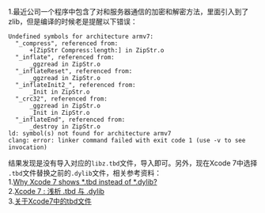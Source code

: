 
1.最近公司一个程序中包含了对和服务器通信的加密和解密方法，里面引入到了zlib，但是编译的时候老是提醒以下错误：  
```
Undefined symbols for architecture armv7:
  "_compress", referenced from:
      +[ZipStr Compress:length:] in ZipStr.o
  "_inflate", referenced from:
      _ggzread in ZipStr.o
  "_inflateReset", referenced from:
      _ggzread in ZipStr.o
  "_inflateInit2_", referenced from:
      _Init in ZipStr.o
  "_crc32", referenced from:
      _ggzread in ZipStr.o
      _Init in ZipStr.o
  "_inflateEnd", referenced from:
      _destroy in ZipStr.o
ld: symbol(s) not found for architecture armv7
clang: error: linker command failed with exit code 1 (use -v to see invocation)
```

结果发现是没有导入对应的`libz.tbd`文件，导入即可。另外，现在Xcode 7中选择 `.tbd`文件替换之前的`.dylib`文件，相关参考资料：  
1.[Why Xcode 7 shows *.tbd instead of *.dylib?](http://stackoverflow.com/questions/31450690/why-xcode-7-shows-tbd-instead-of-dylib)  
2.[Xcode 7 : 浅析 .tbd 与 .dylib](http://www.meniny.cn/2015/09/22/00-00-01-iOS_Xcode_7_tbd/)  
3.[关于Xcode7中的tbd文件](http://www.cocoachina.com/ios/20160506/16141.html)